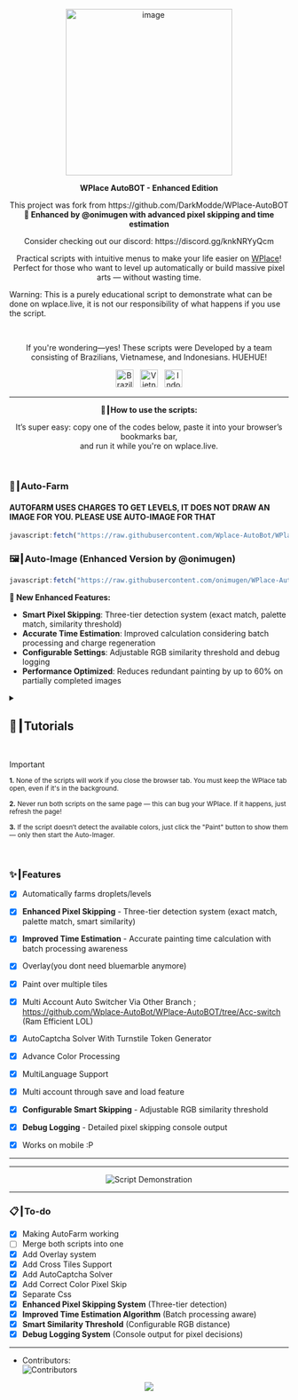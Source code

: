 <p align="center">
  <img width="300" height="300" alt="image" src="https://github.com/user-attachments/assets/92c38d55-37ef-4e88-bf24-9dba693fa0ab" />
</p>

<p align="center"><strong>WPlace AutoBOT - Enhanced Edition</strong></p>
<p align="center">
This project was fork from https://github.com/DarkModde/WPlace-AutoBOT<br>
<strong>🚀 Enhanced by @onimugen with advanced pixel skipping and time estimation</strong>
</p>
<p align="center">
  Consider checking out our discord: https://discord.gg/knkNRYyQcm
</p>
<p align="center">
  Practical scripts with intuitive menus to make your life easier on <a href="https://wplace.live" target="_blank">WPlace</a>!<br>
  Perfect for those who want to level up automatically or build massive pixel arts — without wasting time.
  
  Warning: This is a purely educational script to demonstrate what can be done on wplace.live, it is not our responsibility of what happens if you use the script.
</p>

<br>

<p align="center">
  If you're wondering—yes! These scripts were Developed by a team consisting of Brazilians, Vietnamese, and Indonesians. HUEHUE!</strong></sub>
  <p align="center">
  <img src="https://cdn.jsdelivr.net/gh/hjnilsson/country-flags/svg/br.svg" alt="Brazil" width="32"/>
  &nbsp;
  <img src="https://cdn.jsdelivr.net/gh/hjnilsson/country-flags/svg/vn.svg" alt="Vietnam" width="32"/>
  &nbsp;
  <img src="https://cdn.jsdelivr.net/gh/hjnilsson/country-flags/svg/id.svg" alt="Indonesia" width="32"/>
</p>
</p>

---

<p align="center"><strong>🚀┃How to use the scripts:</strong></p>

<p align="center">
  It’s super easy: copy one of the codes below, paste it into your browser’s bookmarks bar,<br>
  and run it while you're on wplace.live.
</p>

<br>

### 🎯┃Auto-Farm
#### AUTOFARM USES CHARGES TO GET LEVELS, IT DOES NOT DRAW AN IMAGE FOR YOU. PLEASE USE AUTO-IMAGE FOR THAT
```js
javascript:fetch("https://raw.githubusercontent.com/Wplace-AutoBot/WPlace-AutoBOT/refs/heads/main/Auto-Farm.js").then(t=>t.text()).then(eval);
```

### 🖼️┃Auto-Image (Enhanced Version by @onimugen)

```js
javascript:fetch("https://raw.githubusercontent.com/onimugen/WPlace-AutoBOT/main/Auto-Image.js").then(t=>t.text()).then(eval);
```

**🚀 New Enhanced Features:**
- **Smart Pixel Skipping**: Three-tier detection system (exact match, palette match, similarity threshold)
- **Accurate Time Estimation**: Improved calculation considering batch processing and charge regeneration
- **Configurable Settings**: Adjustable RGB similarity threshold and debug logging
- **Performance Optimized**: Reduces redundant painting by up to 60% on partially completed images

<details>
  <summary><h2>📖┃Tutorials</h2></summary>

---

![Parte 1](https://i.imgur.com/yneG5if.png)

---

![Parte 2](https://i.imgur.com/ZRpU0wZ.png)

---

![Parte 3](https://i.imgur.com/lfjfcEw.png)

</details>


<br>

> [!IMPORTANT]
> <p><sub><strong>1.</strong> None of the scripts will work if you close the browser tab. You must keep the WPlace tab open, even if it's in the background.</sub></p>
> <p><sub><strong>2.</strong> Never run both scripts on the same page — this can bug your WPlace. If it happens, just refresh the page!</sub></p>
> <p><sub><strong>3.</strong> If the script doesn’t detect the available colors, just click the "Paint" button to show them — only then start the Auto-Imager.</sub></p>

<br>

### ✨┃Features

- [x] Automatically farms droplets/levels
- [x] **Enhanced Pixel Skipping** - Three-tier detection system (exact match, palette match, smart similarity)
- [x] **Improved Time Estimation** - Accurate painting time calculation with batch processing awareness
- [x] Overlay(you dont need bluemarble anymore)
- [x] Paint over multiple tiles
- [x] Multi Account Auto Switcher Via Other Branch ; https://github.com/Wplace-AutoBot/WPlace-AutoBOT/tree/Acc-switch (Ram Efficient LOL)
- [x] AutoCaptcha Solver With Turnstile Token Generator
- [x] Advance Color Processing
- [x] MultiLanguage Support
- [x] Multi account through save and load feature
- [x] **Configurable Smart Skipping** - Adjustable RGB similarity threshold
- [x] **Debug Logging** - Detailed pixel skipping console output
- [x] Works on mobile :P


---


---

<p align="center">
  <img src="https://i.imgur.com/lyNQUsY.png" alt="Script Demonstration"/>
</p>

---

### 📋┃To-do

- [x] Making AutoFarm working
- [ ] Merge both scripts into one
- [x] Add Overlay system
- [x] Add Cross Tiles Support
- [x] Add AutoCaptcha Solver
- [x] Add Correct Color Pixel Skip
- [x] Separate Css
- [x] **Enhanced Pixel Skipping System** (Three-tier detection)
- [x] **Improved Time Estimation Algorithm** (Batch processing aware)
- [x] **Smart Similarity Threshold** (Configurable RGB distance)
- [x] **Debug Logging System** (Console output for pixel decisions)

---

- Contributors:  
  <img src="https://contrib.rocks/image?repo=Wplace-AutoBot/WPlace-AutoBOT" alt="Contributors" />


<p align="center">
  <a href="#"><img src="https://komarev.com/ghpvc/?username=WPlace-AutoBOT&style=for-the-badge&label=Views:&color=gray"/></a>
</p>
